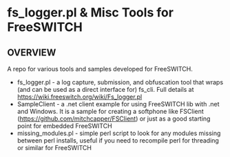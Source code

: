 fs_logger.pl & Misc Tools for FreeSWITCH
=================================



OVERVIEW
-----
A repo for various tools and samples developed for FreeSWITCH.

- fs_logger.pl - a log capture, submission, and obfuscation tool that wraps (and can be used as a direct interface for) fs_cli.  Full details at https://wiki.freeswitch.org/wiki/Fs_logger.pl
- SampleClient - a .net client example for using FreeSWITCH lib with .net and Windows.  It is a sample for creating a softphone like FSClient (https://github.com/mitchcapper/FSClient) or just as a good starting point for embedded FreeSWITCH
- missing_modules.pl - simple perl script to look for any modules missing between perl installs, useful if you need to recompile perl for threading or similar for FreeSWITCH

